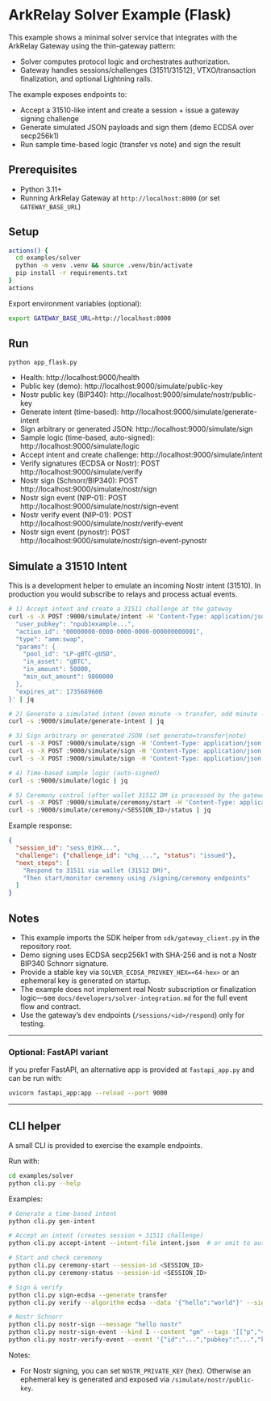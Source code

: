 # ArkRelay Solver Example (Flask)

This example shows a minimal solver service that integrates with the ArkRelay Gateway using the thin-gateway pattern:
- Solver computes protocol logic and orchestrates authorization.
- Gateway handles sessions/challenges (31511/31512), VTXO/transaction finalization, and optional Lightning rails.

The example exposes endpoints to:
- Accept a 31510-like intent and create a session + issue a gateway signing challenge
- Generate simulated JSON payloads and sign them (demo ECDSA over secp256k1)
- Run sample time-based logic (transfer vs note) and sign the result

## Prerequisites

- Python 3.11+
- Running ArkRelay Gateway at `http://localhost:8000` (or set `GATEWAY_BASE_URL`)

## Setup

```bash
actions() {
  cd examples/solver
  python -m venv .venv && source .venv/bin/activate
  pip install -r requirements.txt
}
actions
```

Export environment variables (optional):

```bash
export GATEWAY_BASE_URL=http://localhost:8000
```

## Run

```bash
python app_flask.py
```

- Health: http://localhost:9000/health
- Public key (demo): http://localhost:9000/simulate/public-key
- Nostr public key (BIP340): http://localhost:9000/simulate/nostr/public-key
- Generate intent (time-based): http://localhost:9000/simulate/generate-intent
- Sign arbitrary or generated JSON: http://localhost:9000/simulate/sign
- Sample logic (time-based, auto-signed): http://localhost:9000/simulate/logic
- Accept intent and create challenge: http://localhost:9000/simulate/intent
- Verify signatures (ECDSA or Nostr): POST http://localhost:9000/simulate/verify
- Nostr sign (Schnorr/BIP340): POST http://localhost:9000/simulate/nostr/sign
- Nostr sign event (NIP-01): POST http://localhost:9000/simulate/nostr/sign-event
- Nostr verify event (NIP-01): POST http://localhost:9000/simulate/nostr/verify-event
- Nostr sign event (pynostr): POST http://localhost:9000/simulate/nostr/sign-event-pynostr

## Simulate a 31510 Intent

This is a development helper to emulate an incoming Nostr intent (31510). In production you would subscribe to relays and process actual events.

```bash
# 1) Accept intent and create a 31511 challenge at the gateway
curl -s -X POST :9000/simulate/intent -H 'Content-Type: application/json' -d '{
  "user_pubkey": "npub1example...",
  "action_id": "00000000-0000-0000-0000-000000000001",
  "type": "amm:swap",
  "params": {
    "pool_id": "LP-gBTC-gUSD",
    "in_asset": "gBTC",
    "in_amount": 50000,
    "min_out_amount": 9800000
  },
  "expires_at": 1735689600
}' | jq

# 2) Generate a simulated intent (even minute -> transfer, odd minute -> sign_note)
curl -s :9000/simulate/generate-intent | jq

# 3) Sign arbitrary or generated JSON (set generate=transfer|note)
curl -s -X POST :9000/simulate/sign -H 'Content-Type: application/json' -d '{"generate":"transfer"}' | jq
curl -s -X POST :9000/simulate/sign -H 'Content-Type: application/json' -d '{"generate":"note"}' | jq
curl -s -X POST :9000/simulate/sign -H 'Content-Type: application/json' -d '{"data": {"hello":"world"}}' | jq

# 4) Time-based sample logic (auto-signed)
curl -s :9000/simulate/logic | jq

# 5) Ceremony control (after wallet 31512 DM is processed by the gateway)
curl -s -X POST :9000/simulate/ceremony/start -H 'Content-Type: application/json' -d '{"session_id":"<SESSION_ID>"}' | jq
curl -s :9000/simulate/ceremony/<SESSION_ID>/status | jq
```

Example response:

```json
{
  "session_id": "sess_01HX...",
  "challenge": {"challenge_id": "chg_...", "status": "issued"},
  "next_steps": [
    "Respond to 31511 via wallet (31512 DM)",
    "Then start/monitor ceremony using /signing/ceremony endpoints"
  ]
}
```

## Notes

- This example imports the SDK helper from `sdk/gateway_client.py` in the repository root.
- Demo signing uses ECDSA secp256k1 with SHA-256 and is not a Nostr BIP340 Schnorr signature.
- Provide a stable key via `SOLVER_ECDSA_PRIVKEY_HEX=<64-hex>` or an ephemeral key is generated on startup.
- The example does not implement real Nostr subscription or finalization logic—see `docs/developers/solver-integration.md` for the full event flow and contract.
- Use the gateway’s dev endpoints (`/sessions/<id>/respond`) only for testing.

---

### Optional: FastAPI variant

If you prefer FastAPI, an alternative app is provided at `fastapi_app.py` and can be run with:

```bash
uvicorn fastapi_app:app --reload --port 9000
```

---

## CLI helper

A small CLI is provided to exercise the example endpoints.

Run with:

```bash
cd examples/solver
python cli.py --help
```

Examples:

```bash
# Generate a time-based intent
python cli.py gen-intent

# Accept an intent (creates session + 31511 challenge)
python cli.py accept-intent --intent-file intent.json  # or omit to auto-generate

# Start and check ceremony
python cli.py ceremony-start --session-id <SESSION_ID>
python cli.py ceremony-status --session-id <SESSION_ID>

# Sign & verify
python cli.py sign-ecdsa --generate transfer
python cli.py verify --algorithm ecdsa --data '{"hello":"world"}' --signature <SIG_HEX>

# Nostr Schnorr
python cli.py nostr-sign --message "hello nostr"
python cli.py nostr-sign-event --kind 1 --content "gm" --tags '[["p","<pubkey>"]]'
python cli.py nostr-verify-event --event '{"id":"...","pubkey":"...","kind":1,"content":"gm","tags":[],"created_at":1234567890,"sig":"..."}'
```

Notes:
- For Nostr signing, you can set `NOSTR_PRIVATE_KEY` (hex). Otherwise an ephemeral key is generated and exposed via `/simulate/nostr/public-key`.
